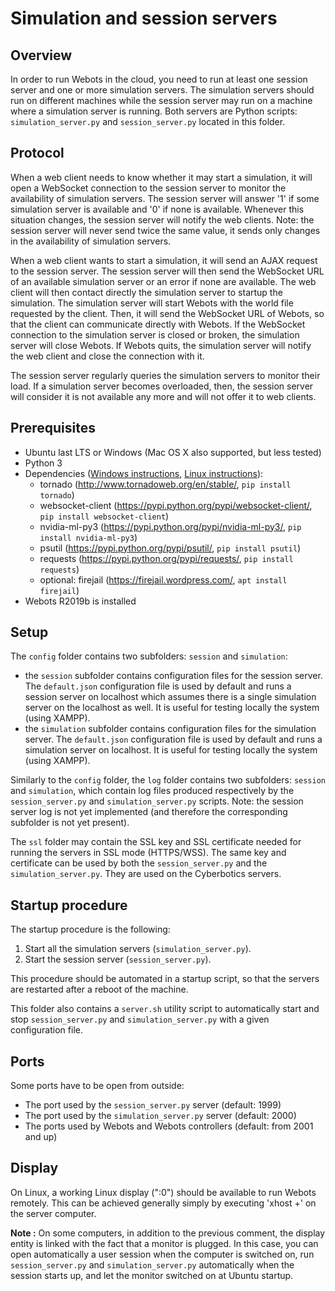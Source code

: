 # Simulation and session servers

## Overview

In order to run Webots in the cloud, you need to run at least one session server and one or more simulation servers.
The simulation servers should run on different machines while the session server may run on a machine where a simulation server
is running. Both servers are Python scripts: `simulation_server.py` and `session_server.py` located in this folder.

## Protocol

When a web client needs to know whether it may start a simulation, it will open a WebSocket connection to the session server to
monitor the availability of simulation servers. The session server will answer '1' if some simulation server is available and
'0' if none is available. Whenever this situation changes, the session server will notify the web clients. Note: the session
server will never send twice the same value, it sends only changes in the availability of simulation servers.

When a web client wants to start a simulation, it will send an AJAX request to the session server. The session server will then
send the WebSocket URL of an available simulation server or an error if none are available. The web client will then contact
directly the simulation server to startup the simulation. The simulation server will start Webots with the world file requested
by the client. Then, it will send the WebSocket URL of Webots, so that the client can communicate directly with Webots. If the
WebSocket connection to the simulation server is closed or broken, the simulation server will close Webots. If Webots quits,
the simulation server will notify the web client and close the connection with it.

The session server regularly queries the simulation servers to monitor their load. If a simulation server becomes overloaded,
then, the session server will consider it is not available any more and will not offer it to web clients.

## Prerequisites

- Ubuntu last LTS or Windows (Mac OS X also supported, but less tested)
- Python 3
- Dependencies ([Windows instructions](https://github.com/omichel/webots/wiki/Windows-Optional-Dependencies#webots-web-service), [Linux instructions](https://github.com/omichel/webots/wiki/Linux-Optional-Dependencies#webots-web-service)):
  - tornado (http://www.tornadoweb.org/en/stable/, `pip install tornado`)
  - websocket-client (https://pypi.python.org/pypi/websocket-client/, `pip install websocket-client`)
  - nvidia-ml-py3 (https://pypi.python.org/pypi/nvidia-ml-py3/, `pip install nvidia-ml-py3`)
  - psutil (https://pypi.python.org/pypi/psutil/, `pip install psutil`)
  - requests (https://pypi.python.org/pypi/requests/, `pip install requests`)
  - optional: firejail (https://firejail.wordpress.com/, `apt install firejail`)
- Webots R2019b is installed

## Setup

The `config` folder contains two subfolders: `session` and `simulation`:

- the `session` subfolder contains configuration files for the session server. The `default.json` configuration file is used
by default and runs a session server on localhost which assumes there is a single simulation server on the localhost as well. It
is useful for testing locally the system (using XAMPP).
- the `simulation` subfolder contains configuration files for the simulation server. The `default.json` configuration file is
used by default and runs a simulation server on localhost. It is useful for testing locally the system (using XAMPP).

Similarly to the `config` folder, the `log` folder contains two subfolders: `session` and `simulation`, which contain log files
produced respectively by the `session_server.py` and `simulation_server.py` scripts.
Note: the session server log is not yet implemented (and therefore the corresponding subfolder is not yet present).

The `ssl` folder may contain the SSL key and SSL certificate needed for running the servers in SSL mode (HTTPS/WSS).
The same key and certificate can be used by both the `session_server.py` and the `simulation_server.py`.
They are used on the Cyberbotics servers.

## Startup procedure

The startup procedure is the following:

1. Start all the simulation servers (`simulation_server.py`).
2. Start the session server (`session_server.py`).

This procedure should be automated in a startup script, so that the servers are restarted after a reboot of the machine.

This folder also contains a `server.sh` utility script to automatically start and stop `session_server.py` and `simulation_server.py` with a given configuration file.

## Ports

Some ports have to be open from outside:

- The port used by the `session_server.py` server (default: 1999)
- The port used by the `simulation_server.py` server (default: 2000)
- The ports used by Webots and Webots controllers (default: from 2001 and up)

## Display

On Linux, a working Linux display (":0") should be available to run Webots remotely.
This can be achieved generally simply by executing 'xhost +' on the server computer.

**Note :** On some computers, in addition to the previous comment, the display entity is linked with the fact that a monitor is plugged.
In this case, you can open automatically a user session when the computer is switched on,
run `session_server.py` and `simulation_server.py` automatically when the session starts up,
and let the monitor switched on at Ubuntu startup.
